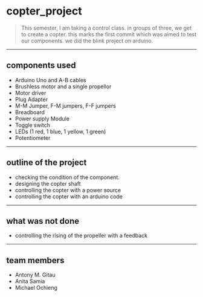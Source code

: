# copter_project

>This semester, I am taking a control class. in groups of three, we get to create a copter. this marks the first commit which was aimed to test our components. we did the blink project on arduino.

---
components used
---
- Arduino Uno and A-B cables
- Brushless motor and a single propellor
- Motor driver 
- Plug Adapter 
- M-M Jumper, F-M jumpers, F-F jumpers
- Breadboard 
- Power supply Module 
- Toggle switch 
- LEDs (1 red, 1 blue, 1 yellow, 1 green)
- Potentiometer 

---
outline of the project
---
- checking the condition of the component.
- designing the copter shaft
- controlling the copter with a power source
- controlling the copter with an arduino code

---
what was not done
---
- controlling the rising of the propeller with a feedback

---
team members
---
- Antony M. Gitau
- Anita Samia
- Michael Ochieng
